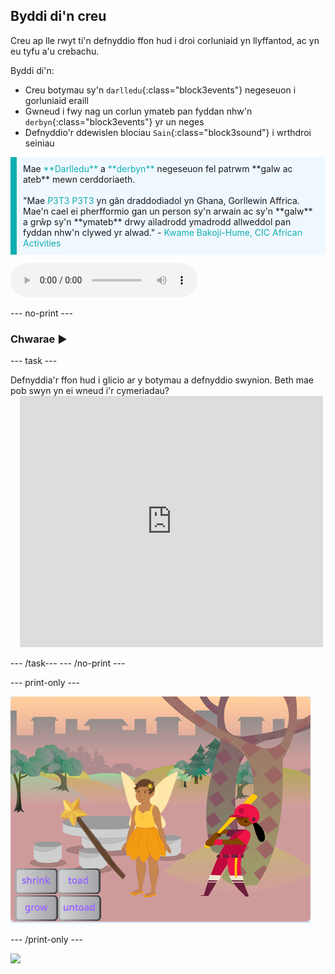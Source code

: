 ## Byddi di'n creu

Creu ap lle rwyt ti'n defnyddio ffon hud i droi corluniaid yn llyffantod, ac yn eu tyfu a'u crebachu.

Byddi di'n:
+ Creu botymau sy'n `darlledu`{:class="block3events"} negeseuon i gorluniaid eraill
+ Gwneud i fwy nag un corlun ymateb pan fyddan nhw'n `derbyn`{:class="block3events"} yr un neges
+ Defnyddio'r ddewislen blociau `Sain`{:class="block3sound"} i wrthdroi seiniau

<p style="border-left: solid; border-width:10px; border-color: #0faeb0; background-color: aliceblue; padding: 10px;">
Mae <span style="color: #0faeb0">**Darlledu**</span> a <span style="color: #0faeb0">**derbyn**</span> negeseuon fel patrwm **galw ac ateb** mewn cerddoriaeth.
<br>
<br>
  "Mae <span style="color: #0faeb0">P3T3 P3T3</span> yn gân draddodiadol yn Ghana, Gorllewin Affrica. Mae'n cael ei pherfformio gan un person sy'n arwain ac sy'n **galw** a grŵp sy'n **ymateb** drwy ailadrodd ymadrodd allweddol pan fyddan nhw'n clywed yr alwad." - <span style="color: #0faeb0">Kwame Bakoji-Hume, CIC African Activities </span>

<audio controls><source src="images/Pete-Pete.mp3" type="audio/wav"></audio>  
</p>

--- no-print ---

### Chwarae ▶️

--- task ---

<div style="display: flex; flex-wrap: wrap">
<div style="flex-basis: 175px; flex-grow: 1">  
Defnyddia'r ffon hud i glicio ar y botymau a defnyddio swynion. Beth mae pob swyn yn ei wneud i'r cymeriadau?
</div>
<div class="scratch-preview" style="margin-left: 15px;">
  <iframe allowtransparency="true" width="485" height="402" src="https://scratch.mit.edu/projects/embed/518413238/?autostart=false" frameborder="0"></iframe>
</div>
</div>

--- /task--- --- /no-print ---

--- print-only ---

![Prosiect wedi'i gwblhau](images/showcase_static.png)

--- /print-only ---

![](http://code.org/api/hour/begin_codeclub_spells.png)
